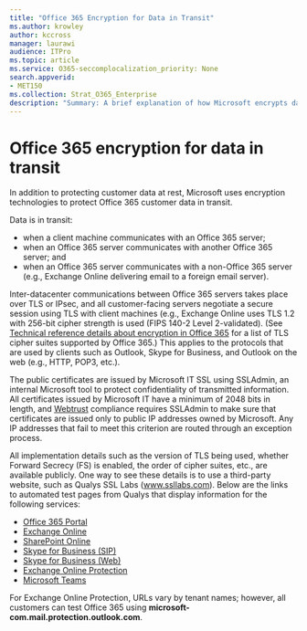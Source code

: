 ```yaml
---
title: "Office 365 Encryption for Data in Transit"
ms.author: krowley
author: kccross
manager: laurawi
audience: ITPro
ms.topic: article
ms.service: O365-seccomplocalization_priority: None
search.appverid:
- MET150
ms.collection: Strat_O365_Enterprise
description: "Summary: A brief explanation of how Microsoft encrypts data in transit."
---
```


# Office 365 encryption for data in transit

In addition to protecting customer data at rest, Microsoft uses encryption technologies to protect Office 365 customer data in transit. 

Data is in transit:
- when a client machine communicates with an Office 365 server;
- when an Office 365 server communicates with another Office 365 server; and
- when an Office 365 server communicates with a non-Office 365 server (e.g., Exchange Online delivering email to a foreign email server).

Inter-datacenter communications between Office 365 servers takes place over TLS or IPsec, and all customer-facing servers negotiate a secure session using TLS with client machines (e.g., Exchange Online uses TLS 1.2 with 256-bit cipher strength is used (FIPS 140-2 Level 2-validated). (See [Technical reference details about encryption in Office 365](https://support.office.com/article/Technical-reference-details-about-encryption-in-Office-365-862CBE93-4268-4EF9-BA79-277545ECF221) for a list of TLS cipher suites supported by Office 365.) This applies to the protocols that are used by clients such as Outlook, Skype for Business, and Outlook on the web (e.g., HTTP, POP3, etc.).

The public certificates are issued by Microsoft IT SSL using SSLAdmin, an internal Microsoft tool to protect confidentiality of transmitted information. All certificates issued by Microsoft IT have a minimum of 2048 bits in length, and [Webtrust](http://www.webtrust.org/homepage-documents/item70372.pdf) compliance requires SSLAdmin to make sure that certificates are issued only to public IP addresses owned by Microsoft. Any IP addresses that fail to meet this criterion are routed through an exception process.

All implementation details such as the version of TLS being used, whether Forward Secrecy (FS) is enabled, the order of cipher suites, etc., are available publicly. One way to see these details is to use a third-party website, such as Qualys SSL Labs (www.ssllabs.com). Below are the links to automated test pages from Qualys that display information for the following services:
- [Office 365 Portal](https://www.ssllabs.com/ssltest/analyze.html?d=portal.office.com&hideResults=on)
- [Exchange Online](https://www.ssllabs.com/ssltest/analyze.html?d=outlook.office365.com&hideResults=on)
- [SharePoint Online](https://www.ssllabs.com/ssltest/analyze.html?d=microsoft-my.sharepoint.com&hideResults=on)
- [Skype for Business (SIP)](https://www.ssllabs.com/ssltest/analyze.html?d=sipdir.online.lync.com)
- [Skype for Business (Web)](https://www.ssllabs.com/ssltest/analyze.html?d=webdir.online.lync.com&hideResults=on)
- [Exchange Online Protection](https://ssl-tools.net/mailservers/microsoft-com.mail.protection.outlook.com)
- [Microsoft Teams](https://www.ssllabs.com/ssltest/analyze.html?d=teams.microsoft.com&latest)

For Exchange Online Protection, URLs vary by tenant names; however, all customers can test Office 365 using **microsoft-com.mail.protection.outlook.com**.
